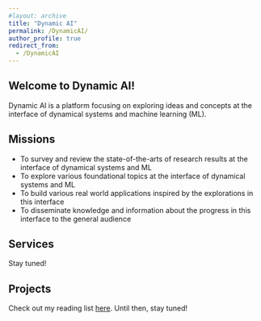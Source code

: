 ```yaml
---
#layout: archive
title: "Dynamic AI"
permalink: /DynamicAI/
author_profile: true
redirect_from:
  - /DynamicAI
---
```


## Welcome to Dynamic AI!
Dynamic AI is a platform focusing on exploring ideas and concepts at the interface of dynamical systems and machine learning (ML). 
<br>

## Missions  
- To survey and review the state-of-the-arts of research results at the interface of dynamical systems and ML 
- To explore various foundational topics at the interface of dynamical systems and ML 
- To build various real world applications inspired by the explorations in this interface
- To disseminate knowledge and information about the progress in this interface to the general audience 

## Services
Stay tuned!
<br>

## Projects 
Check out my reading list [here](https://shoelim.github.io/DSxML/). Until then, stay tuned!
<br>
